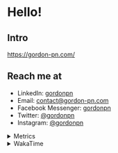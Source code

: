 # Hello!

## Intro

<https://gordon-pn.com/>

## Reach me at

- LinkedIn: [gordonpn](https://www.linkedin.com/in/gordonpn/)
- Email: [contact@gordon-pn.com](mailto:contact@gordon-pn.com)
- Facebook Messenger: [gordonpn](https://www.messenger.com/t/Gordonpn)
- Twitter: [@gordonpn](https://twitter.com/Gordonpn)
- Instagram: [@gordonpn](https://www.instagram.com/gordonpn/)

<details>
  <summary>Metrics</summary>

  <img align="center" src="https://github.com/gordonpn/gordonpn/blob/master/github-metrics.svg" alt="GitHub Metrics">

</details>

<details>
  <summary>WakaTime</summary>

  <!--START_SECTION:waka-->
📊 **This Week I Spent My Time On** 

```text
💬 Programming Languages: 
Other                    17 hrs 4 mins       ████████████████████████░   97.75 % 
TypeScript               16 mins             ░░░░░░░░░░░░░░░░░░░░░░░░░   01.62 % 
Brazil Dependency Config 3 mins              ░░░░░░░░░░░░░░░░░░░░░░░░░   00.33 % 
Makefile                 1 min               ░░░░░░░░░░░░░░░░░░░░░░░░░   00.10 % 
Java                     1 min               ░░░░░░░░░░░░░░░░░░░░░░░░░   00.10 % 

🔥 Editors: 
Chrome                   10 hrs 17 mins      ███████████████░░░░░░░░░░   58.93 % 
Slack                    2 hrs 13 mins       ███░░░░░░░░░░░░░░░░░░░░░░   12.72 % 
Messages                 2 hrs 1 min         ███░░░░░░░░░░░░░░░░░░░░░░   11.57 % 
Firefox                  38 mins             █░░░░░░░░░░░░░░░░░░░░░░░░   03.65 % 
iTerm2                   34 mins             █░░░░░░░░░░░░░░░░░░░░░░░░   03.25 % 
```


 Last Updated on 14/06/2025 10:25:19 UTC
<!--END_SECTION:waka-->
</details>
